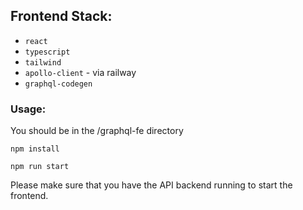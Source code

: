## Frontend Stack:

- `react`
- `typescript`
- `tailwind`
- `apollo-client` - via railway
- `graphql-codegen`

### Usage:

You should be in the /graphql-fe directory

```
npm install
```

```
npm run start
```

Please make sure that you have the API backend running to start the frontend.
